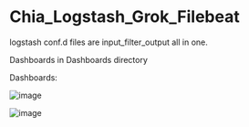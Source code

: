 # Chia_Logstash_Grok_Filebeat

logstash conf.d files are input_filter_output all in one.

Dashboards in Dashboards directory

Dashboards:


![image](https://user-images.githubusercontent.com/52613366/118739646-d3ec7f80-b7fe-11eb-8f60-0d01ebe19792.png)

![image](https://user-images.githubusercontent.com/52613366/118739607-bae3ce80-b7fe-11eb-8876-85ebac316de8.png)
